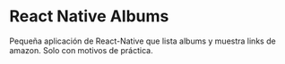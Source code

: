 # React Native Albums
Pequeña aplicación de React-Native que lista albums y muestra links de amazon. Solo con motivos de práctica.